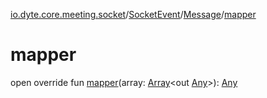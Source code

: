 [io.dyte.core.meeting.socket](../../index.md)/[SocketEvent](../index.md)/[Message](index.md)/[mapper](mapper.md)

# mapper


open override fun [mapper](mapper.md)(array: [Array](https://kotlinlang.org/api/latest/jvm/stdlib/kotlin/-array/index.html)&lt;out [Any](https://kotlinlang.org/api/latest/jvm/stdlib/kotlin/-any/index.html)&gt;): [Any](https://kotlinlang.org/api/latest/jvm/stdlib/kotlin/-any/index.html)
